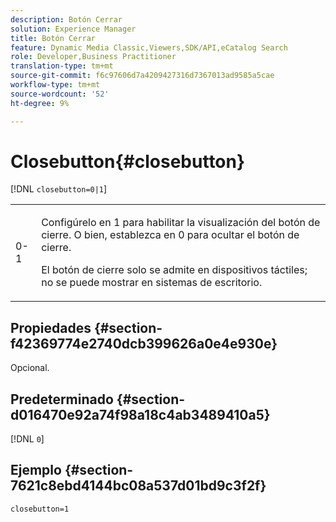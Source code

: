 ```yaml
---
description: Botón Cerrar
solution: Experience Manager
title: Botón Cerrar
feature: Dynamic Media Classic,Viewers,SDK/API,eCatalog Search
role: Developer,Business Practitioner
translation-type: tm+mt
source-git-commit: f6c97606d7a4209427316d7367013ad9585a5cae
workflow-type: tm+mt
source-wordcount: '52'
ht-degree: 9%

---
```



# Closebutton{#closebutton}

[!DNL `closebutton=0|1`]

<table id="table_9B98C97485DD4DEB8A6ECBCE8DF6B886"> 
 <tbody> 
  <tr> 
   <td colname="col1"> <p> <span class="codeph"> 0-1  </span> </p> </td> 
   <td colname="col2"> <p>Configúrelo en <span class="codeph"> 1 </span> para habilitar la visualización del botón de cierre. O bien, establezca en <span class="codeph"> 0 </span> para ocultar el botón de cierre. </p> <p>El botón de cierre solo se admite en dispositivos táctiles; no se puede mostrar en sistemas de escritorio. </p> </td> 
  </tr> 
 </tbody> 
</table>

## Propiedades {#section-f42369774e2740dcb399626a0e4e930e}

Opcional.

## Predeterminado {#section-d016470e92a74f98a18c4ab3489410a5}

[!DNL `0`]

## Ejemplo {#section-7621c8ebd4144bc08a537d01bd9c3f2f}

```
closebutton=1
```

